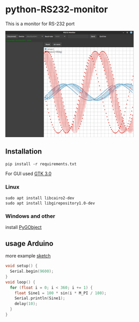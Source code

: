 # python-RS232-monitor

This is a monitor for RS-232 port

![Screenshot](screenshot.png?raw=true)

## Installation

```
pip install -r requirements.txt
```

For GUI used [GTK 3.0](https://www.gtk.org/) 
### Linux

```
sudo apt install libcairo2-dev
sudo apt install libgirepository1.0-dev
```
### Windows and other

install [PyGObject](https://pygobject.gnome.org/getting_started.html)


## usage Arduino
more example [sketch](https://docs.arduino.cc/software/ide-v2/tutorials/ide-v2-serial-plotter/#example-sketch)
```cpp
void setup() {
  Serial.begin(9600);
}
void loop() {
  for (float i = 0; i < 360; i += 1) {
    float Sine1 = 100 * sin(i * M_PI / 180);
    Serial.println(Sine1);
    delay(10);
  }
}
```